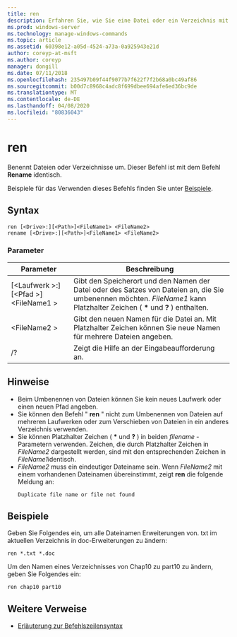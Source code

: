 ```yaml
---
title: ren
description: Erfahren Sie, wie Sie eine Datei oder ein Verzeichnis mit dem Befehl "ren" umbenennen.
ms.prod: windows-server
ms.technology: manage-windows-commands
ms.topic: article
ms.assetid: 60398e12-a05d-4524-a73a-0a925943e21d
author: coreyp-at-msft
ms.author: coreyp
manager: dongill
ms.date: 07/11/2018
ms.openlocfilehash: 235497b09f44f9077b7f622f7f2b68a0bc49af86
ms.sourcegitcommit: b00d7c8968c4adc8f699dbee694afe6ed36bc9de
ms.translationtype: MT
ms.contentlocale: de-DE
ms.lasthandoff: 04/08/2020
ms.locfileid: "80836043"
---
```

# <a name="ren"></a>ren

Benennt Dateien oder Verzeichnisse um. Dieser Befehl ist mit dem Befehl **Rename** identisch.

Beispiele für das Verwenden dieses Befehls finden Sie unter [Beispiele](#BKMK_examples).

## <a name="syntax"></a>Syntax

```
ren [<Drive>:][<Path>]<FileName1> <FileName2>
rename [<Drive>:][<Path>]<FileName1> <FileName2>
```

### <a name="parameters"></a>Parameter

|Parameter|Beschreibung|
|---------|-----------|
|[\<Laufwerk >:] [\<Pfad >]\<FileName1 >|Gibt den Speicherort und den Namen der Datei oder des Satzes von Dateien an, die Sie umbenennen möchten. *FileName1* kann Platzhalter Zeichen ( **&#42;** und **?** ) enthalten.|
|\<FileName2 >|Gibt den neuen Namen für die Datei an. Mit Platzhalter Zeichen können Sie neue Namen für mehrere Dateien angeben.|
|/?|Zeigt die Hilfe an der Eingabeaufforderung an.|

## <a name="remarks"></a>Hinweise

- Beim Umbenennen von Dateien können Sie kein neues Laufwerk oder einen neuen Pfad angeben.
- Sie können den Befehl " **ren** " nicht zum Umbenennen von Dateien auf mehreren Laufwerken oder zum Verschieben von Dateien in ein anderes Verzeichnis verwenden.
- Sie können Platzhalter Zeichen ( **&#42;** und **?** ) in beiden *filename* -Parametern verwenden. Zeichen, die durch Platzhalter Zeichen in *FileName2* dargestellt werden, sind mit den entsprechenden Zeichen in *FileName1*identisch.
- *FileName2* muss ein eindeutiger Dateiname sein. Wenn *FileName2* mit einem vorhandenen Dateinamen übereinstimmt, zeigt **ren** die folgende Meldung an:  
  ```
  Duplicate file name or file not found
  ```

## <a name="examples"></a><a name="BKMK_examples"></a>Beispiele

Geben Sie Folgendes ein, um alle Dateinamen Erweiterungen von. txt im aktuellen Verzeichnis in doc-Erweiterungen zu ändern:
```
ren *.txt *.doc 
```
Um den Namen eines Verzeichnisses von Chap10 zu part10 zu ändern, geben Sie Folgendes ein:
```
ren chap10 part10 
```

## <a name="additional-references"></a>Weitere Verweise

- [Erläuterung zur Befehlszeilensyntax](command-line-syntax-key.md)
